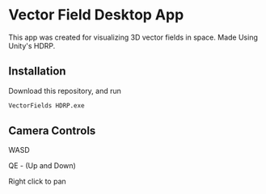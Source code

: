 # Vector Field Desktop App

This app was created for visualizing 3D vector fields in space.
Made Using Unity's HDRP.

## Installation

Download this repository, and run 
```bash
VectorFields HDRP.exe
```

## Camera Controls

WASD

QE - (Up and Down)

Right click to pan


